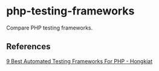 # php-testing-frameworks
Compare PHP testing frameworks.

## References
[9 Best Automated Testing Frameworks For PHP - Hongkiat](https://www.hongkiat.com/blog/automated-php-test/)

<!--
## Kind of Test
||Unit|Functional|Acceptance|Behaviour|
|---|:---:|:---:|:---:|:---:|
|[PHPUnit](https://phpunit.de/)|:heavy_check_mark:||||
|[Codeception](https://codeception.com/)|:heavy_check_mark:|:heavy_check_mark:|:heavy_check_mark:||
|[Behat](https://docs.behat.org/en/v2.5/)||||:heavy_check_mark:|
|[phpspec](http://www.phpspec.net/en/latest/)||||:heavy_check_mark:|
-->
